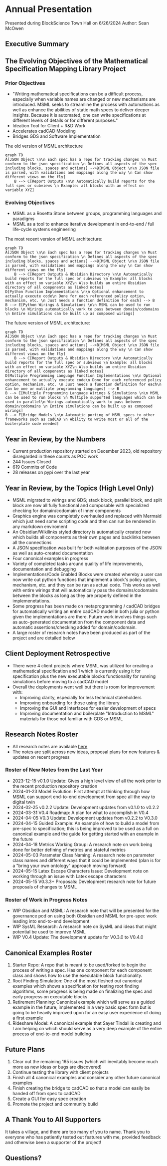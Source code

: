 # Annual Presentation

Presented during BlockScience Town Hall on 6/26/2024
Author: Sean McOwen

## Executive Summary

## The Evolving Objectives of the Mathematical Specification Mapping Library Project

### Prior Objectives

- "Writing mathematical specifications can be a difficult process, especially when variable names are changed or new mechanisms are introduced. MSML seeks to streamline the process with automations as well as enhance the abilities of static math specs to deliver deeper insights. Because it is automated, one can write specifications at different levels of details or for different purposes."
- Ideation Tool for Client + R&D Work
- Accelerates cadCAD Modeling
- Bridges GDS and Software Implementation

The old version of MSML architecture
```mermaid
graph TD
A[JSON Object \n\n Each spec has a repo for tracking changes \n Must conform to the json specification \n Defines all aspects of the spec including blocks, spaces and actions] -->B[MSML Object \n\n JSON file is parsed, with validations and mappings along the way \n Can show different views on the fly]
    B --> C[Report Outputs \n\n Automatically build reports for the full spec or subviews \n Example: all blocks with an effect on variable XYZ]

```

### Evolving Objectives

- MSML as a Rosetta Stone between groups, programming languages and paradigms
- MSML as a tool to enhance iterative development in end-to-end / full life-cycle systems engineering

The most recent version of MSML architecture:

```mermaid
graph TD
A[JSON Object \n\n Each spec has a repo for tracking changes \n Must conform to the json specification \n Defines all aspects of the spec including blocks, spaces and actions] -->B[MSML Object \n\n JSON file is parsed, with validations and mappings along the way \n Can show different views on the fly]
    B --> C[Report Outputs & Obsidian Directory \n\n Automatically build reports for the full spec or subviews \n Example: all blocks with an effect on variable XYZ\n Also builds an entire Obsidian directory of all components as linked notes]
D[Python Function Implementations \n\n Optional enhancement to actually execute code\n Done for each referenced policy option, mechanism, etc. \n Just needs a function definition for each] --> B 
B --> E[Python Wirings & Simulations \n\n MSML can be used to run blocks \n Wirings automatically work to pass between domain/codomains \n Entire simulations can be built up as composed wirings]
```

The future version of MSML architecture:

```mermaid
graph TD
A[JSON Object \n\n Each spec has a repo for tracking changes \n Must conform to the json specification \n Defines all aspects of the spec including blocks, spaces and actions] -->B[MSML Object \n\n JSON file is parsed, with validations and mappings along the way \n Can show different views on the fly]
    B --> C[Report Outputs & Obsidian Directory \n\n Automatically build reports for the full spec or subviews \n Example: all blocks with an effect on variable XYZ\n Also builds an entire Obsidian directory of all components as linked notes]
D[Multiple Programming Language Function Implementations \n\n Optional enhancement to actually execute code\n Done for each referenced policy option, mechanism, etc. \n Just needs a function definition for each\n Can be one or multiple programming languages] --> B 
B --> E[Multiple Programming Language Wirings & Simulations \n\n MSML can be used to run blocks \n Multiple supported languages which can be used in parallel\n Wirings automatically work to pass between domain/codomains \n Entire simulations can be built up as composed wirings]
B --> F[Bridge Models \n\n Automatic porting of MSML specs to other frameworks such as cadCAD \n Ability to write most or all of the boilerplate code needed]
```

## Year in Review, by the Numbers

- Current production repository started on December 2023, old repository disregarded in these counts as POC work
- 244 Issues Closed
- 619 Commits of Code
- 28 releases on pypi over the last year

## Year in Review, by the Topics (High Level Only)

- MSML migrated to wirings and GDS; stack block, parallel block, and split block are now all fully functional and composable with specialized checking for domain/codomain of inner components
- Graphics engine was completely overhauled and replaced with Mermaid which just need some scripting code and then can run be rendered in any markdown enviroment
- An Obsidian/Wikilinks styled directory is automatically created now which builds all components as their own pages and backlinks between all the connections
- A JSON specification was built for both validation purposes of the JSON as well as auto-created documentation
- Four canonical examples in progress
- Variety of completed tasks around quality of life improvements, documentation and debugging
- Implementations/Code Enabled Blocks were created whereby a user can now write out python functions that implement a block's policy option, mechanism, etc. and they can be run as actual code. This works as well with entire wirings that will automatically pass the domains/codomains between the blocks as long as they are properly defined in the implemenetations.
- Some progress has been made on metaprogramming / cadCAD bridges for automatically writing an entire cadCAD model in both julia or python given the implementations are there. Future work involves things such as auto-generated documentation from the component data and automatic assertions/checking added for domain/codomain.
- A large roster of research notes have been produced as part of the project and are detailed below

## Client Deployment Retrospective

- There were 4 client projects where MSML was utilized for creating a mathematical specification and 1 which is currently using it for specification plus the new executable blocks functionality for running simulations before moving to a cadCAD model
- Overall the deployments went well but there is room for improvement with:
    - Improving clarity, especially for less technical stakeholders
    - Improving onboarding for those using the library
    - Improving the GUI and interfaces for easier development of specs
    - Improving documentation and boilerplate "Introduction to MSML" materials for those not familiar with GDS or MSML

## Research Notes Roster
- All research notes are available [here](https://github.com/BlockScience/MSML/tree/main/research_notes)
- The notes are split across new ideas, proposal plans for new features & updates on recent progress

### Roster of New Notes from the Last Year

- 2023-12-15 v0.1.0 Update: Gives a high level view of all the work prior to the recent production repository creation
- 2024-01-23 Model Evolution: First attempt at thinking through how MSML can support end-to-end development from spec all the way to digital twin
- 2024-02-25 v0.2.2 Update: Development updates from v0.1.0 to v0.2.2
- 2024-03-31 V0.4 Roadmap: A plan for what to accomplish in V0.4
- 2024-04-05 V0.3 Update: Development updates from v0.2.2 to V0.3.0
- 2024-04-15 Guided Example: An example of how to build a model from pre-spec to specification; this is being improved to be used as a full on canonical example and the guide for getting started with an example in the future
- 2024-04-18 Metrics Working Group: A research note on work being done for better defining of metrics and stateful metrics
- 2024-05-03 Parameter Class Naming: A research note on parameter class names and different ways that it could be implemented (plan is for a "bring your own ontology" approach moving forward)
- 2024-05-15 Latex Escape Characters Issue: Development note on working through an issue with Latex escape characters
- 2024-05-15 V0.3.3+ Proposals: Development research note for future proposals of changes to MSML

### Roster of Work in Progress Notes

- WIP Obsidian and MSML: A research note that will be presented for the governance pod on using both Obsidian and MSML for pre-spec work leading into end-to-end development
- WIP SysML Research: A research note on SysML and ideas that might potential be used to improve MSML
- WIP V0.4 Update: The development update for V0.3.0 to V0.4.0

## Canonical Examples Roster

1. Starter Repo: A repo that is meant to be used/forked to begin the process of writing a spec. Has one component for each component class and shows how to use the executable block functionality.
2. Root Finding Simulation: One of the most fleshed out canonical examples which shows a specification for testing root finding algorithms, some progress is being made on finalizing the spec and early progress on executable blocks
3. Retirement Planning: Canonical example which will serve as a guided example in the future, implemented in a very basic spec form but is going to be heavily improved upon for an easy user experience of doing a first example
4. Rideshare Model: A canonical example that Sayer Tindall is creating and I am helping on which should serve as a very deep example of the entire process of end-to-end model building

## Future Plans

1. Clear out the remaining 165 issues (which will inevitably become much more as new ideas or bugs are discovered)
2. Continue testing the library with client projects
3. Finish all 4 canonical examples and consider any other future canonical examples
4. Finish creating the bridge to cadCAD so that a model can easily be handed off from spec to cadCAD
5. Create a GUI for easy spec creation
6. Promote the project and community build

## A Thank You to All Supporters

It takes a village, and there are too many of you to name. Thank you to everyone who has patiently tested out features with me, provided feedback and otherwise been a supporter of the project!

## Questions?